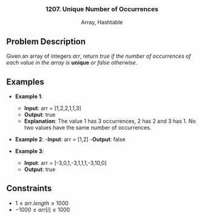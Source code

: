 <p align="center">

  <h3 align="center">1207. Unique Number of Occurrences</h3>

  <p align="center">
    Array, Hashtable
    <br>
  </p>
</p>

## Problem Description

Given an array of integers $arr$, return $true$ _if the number of occurrences of each value in the_ $array$ _is_ **unique** _or_ $false$ _otherwise_.

## Examples

- **Example 1**:

  - **Input**: arr = [1,2,2,1,1,3]
  - **Output**: true
  - **Explanation**: The value 1 has 3 occurrences, 2 has 2 and 3 has 1. No two values have the same number of occurrences.

- **Example 2**: -**Input**: arr = [1,2] -**Output**: false

- **Example 3**:
  - **Input**: arr = [-3,0,1,-3,1,1,1,-3,10,0]
  - **Output**: true

## Constraints

- $1 \leq arr.length \leq 1000$
- $-1000 \leq arr[i] \leq 1000$

